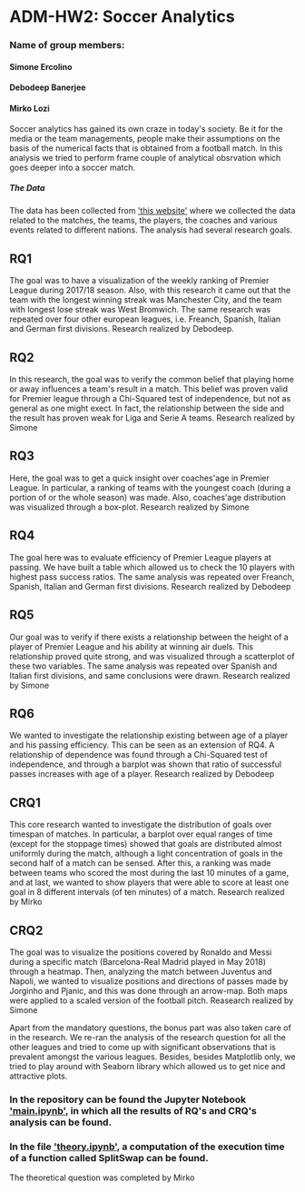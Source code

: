 # ADM-HW2: Soccer Analytics
### Name of group members:
#### Simone Ercolino
#### Debodeep Banerjee  
#### Mirko Lozi 

Soccer analytics has gained its own craze in today's society. Be it for the media or the team managements, people make their assumptions on the basis of the numerical facts that is obtained from a football match. In this analysis we tried to perform frame couple of analytical obsrvation which goes deeper into a soccer match. 


##### The Data
The data has been collected from ['this website'](https://figshare.com/collections/Soccer_match_event_dataset/4415000) where we collected the data related to the matches, the teams, the players, the coaches and various events related to different nations. The analysis had several research goals.

## RQ1
The goal was to have a visualization of the weekly ranking of Premier League during 2017/18 season. Also, with this research it came out that the team with the longest winning streak was Manchester City, and the team with longest lose streak was West Bromwich. The same research was repeated over four other european leagues, i.e. Freanch, Spanish, Italian and German first divisions.
Research realized by Debodeep.  

## RQ2
In this research, the goal was to verify the common belief that playing home or away influences a team's result in a match. This belief was proven valid for Premier league through a Chi-Squared test of independence, but not as general as one might exect. In fact, the relationship between the side and the result has proven weak for Liga and Serie A teams.
Research realized by Simone

## RQ3
Here, the goal was to get a quick insight over coaches'age in Premier League. In particular, a ranking of teams with the youngest coach (during a portion of or the whole season) was made. Also, coaches'age distribution was visualized through a box-plot. 
Research realized by Simone

## RQ4
The goal here was to evaluate efficiency of Premier League players at passing. We have built a table which allowed us to check the 10 players with highest pass success ratios. The same analysis was repeated over Freanch, Spanish, Italian and German first divisions.
Research realized by Debodeep

## RQ5
Our goal was to verify if there exists a relationship between the height of a player of Premier League and his ability at winning air duels. This relationship proved quite strong, and was visualized through a scatterplot of these two variables. The same analysis was repeated over Spanish and Italian first divisions, and same conclusions were drawn. 
Research realized by Simone

## RQ6
We wanted to investigate the relationship existing between age of a player and his passing efficiency. This can be seen as an extension of RQ4. A relationship of dependence was found through a Chi-Squared test of independence, and through a barplot was shown that ratio of successful passes increases with age of a player.
Research realized by Debodeep

## CRQ1
This core research wanted to investigate the distribution of goals over timespan of matches. In particular, a barplot over equal ranges of time (except for the stoppage times) showed that goals are distributed almost uniformly during the match, although a light concentration of goals in the second half of a match can be sensed. After this, a ranking was made between teams who scored the most during the last 10 minutes of a game, and at last, we wanted to show players that were able to score at least one goal in 8 different intervals (of ten minutes) of a match.
Research realized by Mirko

## CRQ2
The goal was to visualize the positions covered by Ronaldo and Messi during a specific match (Barcelona-Real Madrid played in May 2018) through a heatmap. Then, analyzing the match between Juventus and Napoli, we wanted to visualize positions and directions of passes made by Jorginho and Pjanic, and this was done through an arrow-map. Both maps were applied to a scaled version of the football pitch.
Reasearch realized by Simone

Apart from the mandatory questions, the bonus part was also taken care of in the research. We re-ran the analysis of the research question for all the other leagues and tried to come up with significant observations that is prevalent amongst the various leagues. Besides, besides Matplotlib only, we tried to play around with Seaborn library which allowed us to get nice and attractive plots.

### In the repository can be found the Jupyter Notebook ['main.ipynb'](https://github.com/Simonerc95/ADM-HW2/blob/master/main.ipynb), in which all the results of RQ's and CRQ's analysis can be found.

### In the file ['theory.ipynb'](https://github.com/Simonerc95/ADM-HW2/blob/master/theory.ipynb), a computation of the execution time of a function called SplitSwap can be found. 
The theoretical question was completed by Mirko
